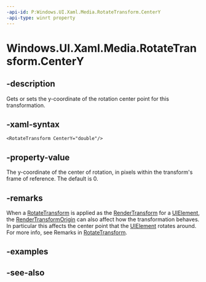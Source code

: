 ```yaml
---
-api-id: P:Windows.UI.Xaml.Media.RotateTransform.CenterY
-api-type: winrt property
---
```


<!-- Property syntax
public double CenterY { get;  set; }
-->

# Windows.UI.Xaml.Media.RotateTransform.CenterY

## -description
Gets or sets the y-coordinate of the rotation center point for this transformation.



## -xaml-syntax
```xaml
<RotateTransform CenterY="double"/>
```


## -property-value
The y-coordinate of the center of rotation, in pixels within the transform's frame of reference. The default is 0.

## -remarks
When a [RotateTransform](rotatetransform.md) is applied as the [RenderTransform](../windows.ui.xaml/uielement_rendertransform.md) for a [UIElement](../windows.ui.xaml/uielement.md), the [RenderTransformOrigin](../windows.ui.xaml/uielement_rendertransformorigin.md) can also affect how the transformation behaves. In particular this affects the center point that the [UIElement](../windows.ui.xaml/uielement.md) rotates around. For more info, see Remarks in [RotateTransform](rotatetransform.md).

## -examples

## -see-also
